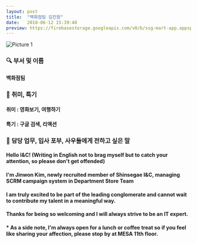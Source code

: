 ```yaml
---
layout: post
title:  "백화점팀 김진원"
date:   2018-06-12 15:39:40
preview: https://firebasestorage.googleapis.com/v0/b/ssg-mart-app.appspot.com/o/%EB%8F%99%EA%B8%B0%EC%82%AC%EC%A7%84%2F191912.jpg?alt=media&token=7676ee63-238b-445c-b2bd-8fe332f456b6
---
```


![Picture 1](https://firebasestorage.googleapis.com/v0/b/ssg-mart-app.appspot.com/o/%EC%85%80%EC%B9%B4%2F%EA%B9%80%EC%A7%84%EC%9B%90.jpg?alt=media&token=ece6eabc-bce6-4ff2-9317-f52f9545b7a1)

### 🔍 **부서 및 이름**

#### 백화점팀 

### 🔔 **취미, 특기**

#### 취미 : 영화보기, 여행하기
    
#### 특기 : 구글 검색, 리액션

### 🔔 **담당 업무, 입사 포부, 사우들에게 전하고 싶은 말**

#### Hello I&C! (Writing in English not to brag myself but to catch your attention, so please don't get offended)

#### I'm Jinwon Kim, newly recruited member of Shinsegae I&C, managing SCRM campaign system in Department Store Team

#### I am truly excited to be part of the leading conglomerate and cannot wait to contribute my talent in a meaningful way.

#### Thanks for being so welcoming and I will always strive to be an IT expert.

#### * As a side note, I'm always open for a lunch or coffee treat so if you feel like sharing your affection, please stop by at MESA 11th floor.